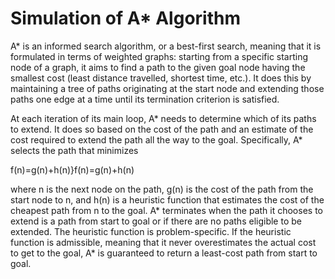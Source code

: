 # Simulation of A* Algorithm

A* is an informed search algorithm, or a best-first search, meaning that it is formulated in terms of weighted graphs: starting from a specific starting node of a graph, it aims to find a path to the given goal node having the smallest cost (least distance travelled, shortest time, etc.). It does this by maintaining a tree of paths originating at the start node and extending those paths one edge at a time until its termination criterion is satisfied.

At each iteration of its main loop, A* needs to determine which of its paths to extend. It does so based on the cost of the path and an estimate of the cost required to extend the path all the way to the goal. Specifically, A* selects the path that minimizes

f(n)=g(n)+h(n)}f(n)=g(n)+h(n)

where n is the next node on the path, g(n) is the cost of the path from the start node to n, and h(n) is a heuristic function that estimates the cost of the cheapest path from n to the goal. A* terminates when the path it chooses to extend is a path from start to goal or if there are no paths eligible to be extended. The heuristic function is problem-specific. If the heuristic function is admissible, meaning that it never overestimates the actual cost to get to the goal, A* is guaranteed to return a least-cost path from start to goal.
